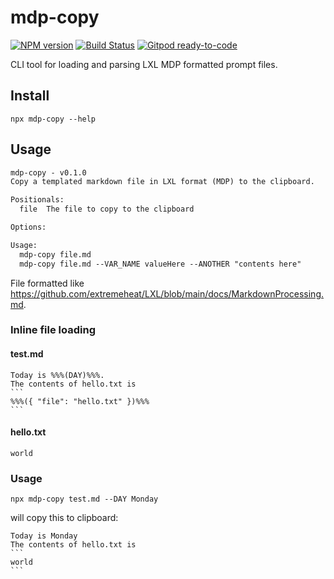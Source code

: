 # mdp-copy
[![NPM version](https://img.shields.io/npm/v/mdp-copy.svg)](http://npmjs.com/package/mdp-copy)
[![Build Status](https://github.com/extremeheat/mdp-copy/actions/workflows/ci.yml/badge.svg)](https://github.com/extremeheat/mdp-copy/actions/workflows/)
[![Gitpod ready-to-code](https://img.shields.io/badge/Gitpod-ready--to--code-blue?logo=gitpod)](https://gitpod.io/#https://github.com/extremeheat/mdp-copy)

CLI tool for loading and parsing LXL MDP formatted prompt files.

## Install
```
npx mdp-copy --help
```

## Usage

```html
mdp-copy - v0.1.0
Copy a templated markdown file in LXL format (MDP) to the clipboard.

Positionals:
  file  The file to copy to the clipboard

Options:

Usage:
  mdp-copy file.md
  mdp-copy file.md --VAR_NAME valueHere --ANOTHER "contents here"
```

File formatted like https://github.com/extremeheat/LXL/blob/main/docs/MarkdownProcessing.md.

### Inline file loading

#### test.md
````
Today is %%%(DAY)%%%.
The contents of hello.txt is
```
%%%({ "file": "hello.txt" })%%%
```
````

#### hello.txt
```
world
```

### Usage

```
npx mdp-copy test.md --DAY Monday
```

will copy this to clipboard:
````
Today is Monday
The contents of hello.txt is
```
world
```
````